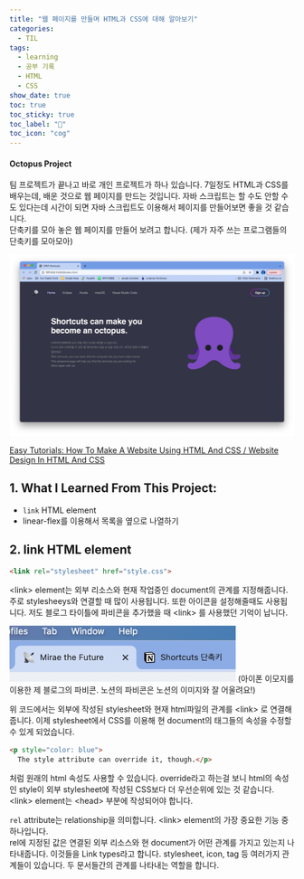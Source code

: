 ```yaml
---
title: "웹 페이지를 만들며 HTML과 CSS에 대해 알아보기"
categories:
  - TIL
tags:
  - learning
  - 공부 기록
  - HTML
  - CSS
show_date: true
toc: true
toc_sticky: true
toc_label: "👷"
toc_icon: "cog"
---
```



<div class="notice">
  <h4>Octopus Project</h4>
  <p>팀 프로젝트가 끝나고 바로 개인 프로젝트가 하나 있습니다.
  7일정도 HTML과 CSS를 배우는데, 배운 것으로 웹 페이지를 만드는 것입니다.
  자바 스크립트는 할 수도 안할 수도 있다는데 시간이 되면 자바 스크립트도 이용해서 페이지를 만들어보면 좋을 것 같습니다.<br>
  단축키를 모아 놓은 웹 페이지를 만들어 보려고 합니다. (제가 자주 쓰는 프로그램들의 단축키를 모아모아) </p>
</div>

<img src="/assets/images/octo.png" alt="octopus">


[Easy Tutorials: How To Make A Website Using HTML And CSS / Website Design In HTML And CSS](https://www.youtube.com/watch?v=-2LtZRi6Q0s)  

## 1. What I Learned From This Project:     

- <code>link</code> HTML element
- linear-flex를 이용해서 목록을 옆으로 나열하기


## 2. link HTML element    

```html
<link rel="stylesheet" href="style.css">
```

\<link> element는 외부 리소스와 현재 작업중인 document의 관계를 지정해줍니다. 주로 stylesheeys와 연결할 때 많이 사용됩니다. 또한 아이콘을 설정해줄때도 사용됩니다. 저도 블로그 타이틀에 파비콘을 추가했을 때 \<link> 를 사용했던 기억이 납니다.

<img src="/assets/images/myFavicon.png" alt="my_favicon" width="400">  
(아이폰 이모지를 이용한 제 블로그의 파비콘. 노션의 파비콘은 노션의 이미지와 잘 어울려요!)

위 코드에서는 외부에 작성된 stylesheet와 현재 html파일의 관계를 \<link> 로 연결해줍니다.
이제 stylesheet에서 CSS를 이용해 현 document의 태그들의 속성을 수정할 수 있게 되었습니다.

```html
<p style="color: blue">
  The style attribute can override it, though.</p>
```
처럼 원래의 html 속성도 사용할 수 있습니다. override라고 하는걸 보니 html의 속성인 style이 외부 stylesheet에 작성된 CSS보다 더 우선순위에 있는 것 같습니다.  
\<link> element는 \<head> 부분에 작성되어야 합니다.  

<code>rel</code> attribute는 relationship을 의미합니다. \<link> element의 가장 중요한 기능 중 하나입니다.  
rel에 지정된 값은 연결된 외부 리소스와 현 document가 어떤 관계를 가지고 있는지 나타내줍니다. 이것들을 Link types라고 합니다.
stylesheet, icon, tag 등 여러가지 관계들이 있습니다. 두 문서들간의 관계를 나타내는 역할을 합니다.
